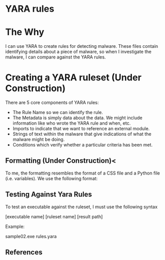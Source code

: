 <h1>YARA rules</h1>

<h1>The Why</h1>
I can use YARA to create rules for detecting malware. These files contain identifying details about a piece of malware, so when I investigate 
the malware, I can compare against the YARA rules. 


<h1>Creating a YARA ruleset (Under Construction)</h1>
There are 5 core components of YARA rules: 
<ul>
  <li>The Rule Name so we can identify the rule.</li>
  <li>The Metadata is simply data about the data. We might include information like who wrote the YARA rule and when, etc.</li>
  <li>Imports to indicate that we want to reference an external module.</li>
  <li>Strings of text within the malware that give indications of what the malware might be doing.</li>
  <li>Conditions which verify whether a particular criteria has been met.</li>
</ul>

<h2>Formatting  (Under Construction)<</h2>
To me, the formatting resembles the format of a CSS file and a Python file (i.e. variables). We use the following format:


<h2>Testing Against Yara Rules</h2>
To test an executable against the ruleset, I must use the following syntax  

[executable name] [ruleset name] [result path]  

Example:  

sample02.exe rules.yara  

<h2>References</h2>
<a href="https://www.picussecurity.com/resource/glossary/what-is-a-yara-rule"></a>
